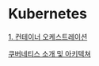 # Kubernetes

[1. 컨테이너 오케스트레이션](Kubernetes_Orchestration.md)

[쿠버네티스 소개 및 아키텍쳐](https://www.notion.so/6b9d81caa980424d9b717c35489c5266?pvs=21)

